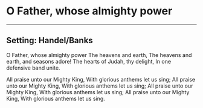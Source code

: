 # O Father, whose almighty power

***

## Setting: Handel/Banks

O Father, whose almighty power
The heavens and earth,
The heavens and earth, and seasons adore!
The hearts of Judah, thy delight,
In one defensive band unite.

All praise unto our Mighty King, 
With glorious anthems let us sing;
All praise unto our Mighty King, 
With glorious anthems let us sing;
All praise unto our Mighty King, 
With glorious anthems let us sing;
All praise unto our Mighty King, 
With glorious anthems let us sing.